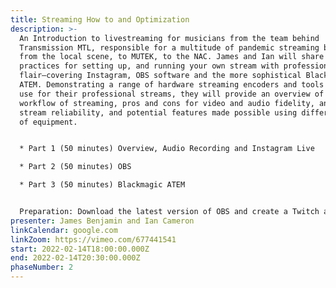 ```yaml
---
title: Streaming How to and Optimization
description: >-
  An Introduction to livestreaming for musicians from the team behind
  Transmission MTL, responsible for a multitude of pandemic streaming broadcasts
  from the local scene, to MUTEK, to the NAC. James and Ian will share best
  practices for setting up, and running your own stream with professional
  flair—covering Instagram, OBS software and the more sophistical Blackmagic
  ATEM. Demonstrating a range of hardware streaming encoders and tools that they
  use for their professional streams, they will provide an overview of the
  workflow of streaming, pros and cons for video and audio fidelity, and overall
  stream reliability, and potential features made possible using different kinds
  of equipment. 


  * Part 1 (50 minutes) Overview, Audio Recording and Instagram Live

  * Part 2 (50 minutes) OBS

  * Part 3 (50 minutes) Blackmagic ATEM


  Preparation: Download the latest version of OBS and create a Twitch account. Webcam, soundcard, and microphone encouraged, but the built-in webcam and mic can be used for the purpose of the workshop.
presenter: James Benjamin and Ian Cameron
linkCalendar: google.com
linkZoom: https://vimeo.com/677441541
start: 2022-02-14T18:00:00.000Z
end: 2022-02-14T20:30:00.000Z
phaseNumber: 2
---
```

